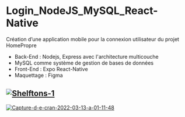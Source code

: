 # Login_NodeJS_MySQL_React-Native

Création d’une application mobile pour la connexion utilisateur du projet HomePropre

- Back-End : Nodejs, Express avec l'architecture multicouche
- MySQL comme système de gestion de bases de données
- Front-End : Expo React-Native
- Maquettage : Figma


<a href="https://imgbb.com/"><img src="https://i.ibb.co/t4GxZms/Shelftons-1.gif" alt="Shelftons-1" border="0"></a>
-------------------------------------------------------------------------------------------------------------------------------------------------------------
<a href="https://ibb.co/Kq8y09q"><img src="https://i.ibb.co/PhVCm5h/Capture-d-e-cran-2022-03-13-a-01-11-48.png" alt="Capture-d-e-cran-2022-03-13-a-01-11-48" border="0"></a>
